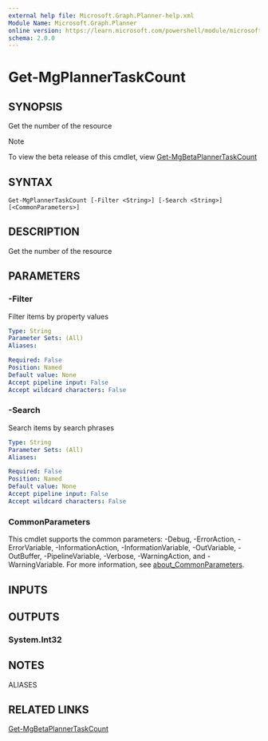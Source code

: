 ```yaml
---
external help file: Microsoft.Graph.Planner-help.xml
Module Name: Microsoft.Graph.Planner
online version: https://learn.microsoft.com/powershell/module/microsoft.graph.planner/get-mgplannertaskcount
schema: 2.0.0
---
```


# Get-MgPlannerTaskCount

## SYNOPSIS
Get the number of the resource

> [!NOTE]
> To view the beta release of this cmdlet, view [Get-MgBetaPlannerTaskCount](/powershell/module/Microsoft.Graph.Beta.Planner/Get-MgBetaPlannerTaskCount?view=graph-powershell-beta)

## SYNTAX

```
Get-MgPlannerTaskCount [-Filter <String>] [-Search <String>] [<CommonParameters>]
```

## DESCRIPTION
Get the number of the resource

## PARAMETERS

### -Filter
Filter items by property values

```yaml
Type: String
Parameter Sets: (All)
Aliases:

Required: False
Position: Named
Default value: None
Accept pipeline input: False
Accept wildcard characters: False
```

### -Search
Search items by search phrases

```yaml
Type: String
Parameter Sets: (All)
Aliases:

Required: False
Position: Named
Default value: None
Accept pipeline input: False
Accept wildcard characters: False
```

### CommonParameters
This cmdlet supports the common parameters: -Debug, -ErrorAction, -ErrorVariable, -InformationAction, -InformationVariable, -OutVariable, -OutBuffer, -PipelineVariable, -Verbose, -WarningAction, and -WarningVariable. For more information, see [about_CommonParameters](http://go.microsoft.com/fwlink/?LinkID=113216).

## INPUTS

## OUTPUTS

### System.Int32
## NOTES

ALIASES

## RELATED LINKS
[Get-MgBetaPlannerTaskCount](/powershell/module/Microsoft.Graph.Beta.Planner/Get-MgBetaPlannerTaskCount?view=graph-powershell-beta)

